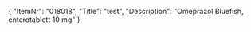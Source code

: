 {
  "ItemNr": "018018",
  "Title": "test",
  "Description": "Omeprazol Bluefish, enterotablett 10 mg"
}